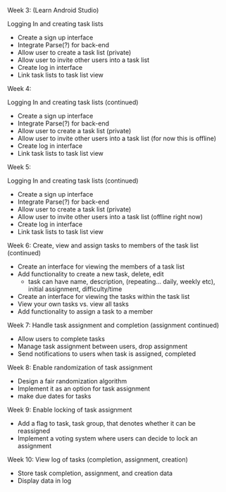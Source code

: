 Week 3:
(Learn Android Studio)

Logging In and creating task lists
- Create a sign up interface
- Integrate Parse(?) for back-end
- Allow user to create a task list (private)
- Allow user to invite other users into a task list
- Create log in interface
- Link task lists to task list view


Week 4:


Logging In and creating task lists (continued)
- Create a sign up interface
- Integrate Parse(?) for back-end
- Allow user to create a task list (private)
- Allow user to invite other users into a task list (for now this is offline)
- Create log in interface
- Link task lists to task list view





Week 5:

Logging In and creating task lists (continued)
- Create a sign up interface
- Integrate Parse(?) for back-end
- Allow user to create a task list (private)
- Allow user to invite other users into a task list (offline right now)
- Create log in interface
- Link task lists to task list view

Week 6:
Create, view and assign tasks to members of the task list (continued)
- Create an interface for viewing the members of a task list 
- Add functionality to create a new task, delete, edit
    - task can have name, description, (repeating... daily, weekly etc), initial assignment, difficulty/time
- Create an interface for viewing the tasks within the task list
- View your own tasks vs. view all tasks
- Add functionality to assign a task to a member



Week 7:
Handle task assignment and completion (assignment continued)
 - Allow users to complete tasks
 - Manage task assignment between users, drop assignment
 - Send notifications to users when task is assigned, completed


Week 8:
Enable randomization of task assignment
 - Design a fair randomization algorithm
 - Implement it as an option for task assignment
 - make due dates for tasks


Week 9:
Enable locking of task assignment
 - Add a flag to task, task group, that denotes whether it can be reassigned
 - Implement a voting system where users can decide to lock an assignment


Week 10:
View log of tasks (completion, assignment, creation)
 - Store task completion, assignment, and creation data
 - Display data in log

